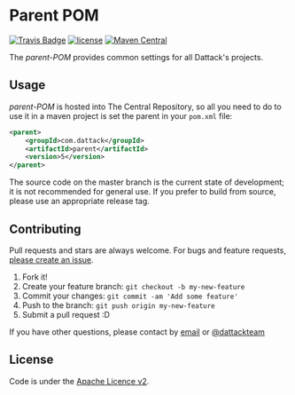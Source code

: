 
# Parent POM

[![Travis Badge](https://api.travis-ci.com/dattack/parent.svg?branch=develop)](https://travis-ci.com/dattack/parent/builds)
[![license](https://img.shields.io/:license-Apache-blue.svg?style=plastic-square)](LICENSE.md)
[![Maven Central](https://img.shields.io/maven-central/v/com.dattack/parent.svg?label=Maven%20Central)](https://search.maven.org/artifact/com.dattack/parent)

The _parent-POM_ provides common settings for all Dattack's projects.

## Usage

_parent-POM_ is hosted into The Central Repository, so all you need to do to use it in a maven project is set the parent in your `pom.xml` file:

```xml
<parent>
    <groupId>com.dattack</groupId>
    <artifactId>parent</artifactId>
    <version>5</version>
</parent>
```

The source code on the master branch is the current state of development; it is not
recommended for general use. If you prefer to build from source, please use an appropriate
release tag.

## Contributing

Pull requests and stars are always welcome. For bugs and feature
requests, [please create an issue](https://github.com/dattack/parent/issues).

1. Fork it!
2. Create your feature branch: `git checkout -b my-new-feature`
3. Commit your changes: `git commit -am 'Add some feature'`
4. Push to the branch: `git push origin my-new-feature`
5. Submit a pull request :D

If you have other questions, please contact by [email](mailto:dev@dattack.com) or
[@dattackteam](https://twitter.com/dattackteam)

## License

Code is under the [Apache Licence v2](https://www.apache.org/licenses/LICENSE-2.0.txt).

